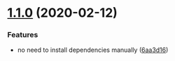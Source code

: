 # [1.1.0](https://github.com/bndynet/cli.js/compare/v1.0.0...v1.1.0) (2020-02-12)


### Features

* no need to install dependencies manually ([6aa3d16](https://github.com/bndynet/cli.js/commit/6aa3d1674bc406c9ff68986941de612dc527d3b3))
